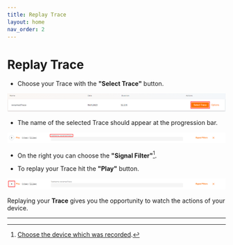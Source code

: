 ```yaml
---
title: Replay Trace
layout: home
nav_order: 2
---
```


# Replay Trace

* Choose your Trace with the **"Select Trace"** button.

![selectionBar.png](assets/helpImages/ReplayTrace/selectionBar.png)

* The name of the selected Trace should appear at the progression bar.

![selectionBarName.png](assets/helpImages/ReplayTrace/selectionBarName.png)

* On the right you can choose the **"Signal Filter"**[^1].

* To replay your Trace hit the **"Play"** button.

![replayBarButton.png](assets/helpImages/ReplayTrace/replayBarButton.png)

Replaying your **Trace** gives you the opportunity to watch the actions of your device.

----

[^1]: [Choose the device which was recorded]().
